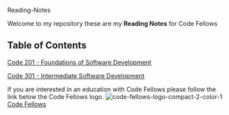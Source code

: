 Reading-Notes

Welcome to my repository these are my **Reading Notes** for Code Fellows


## Table of Contents ##

[Code 201 - Foundations of Software Development](https://m11gz.github.io/Reading-Notes/code-201)

[Code 301 - Intermediate Software Development](https://m11gz.github.io/Reading-Notes/code-301)


If you are interested in an education with Code Fellows please follow the link below the Code Fellows logo. 
![code-fellows-logo-compact-2-color-1](https://user-images.githubusercontent.com/93104234/178355894-6d191018-47ee-4e4e-9927-3d0f429be295.png)
[Code Fellows](https://www.codefellows.org)
